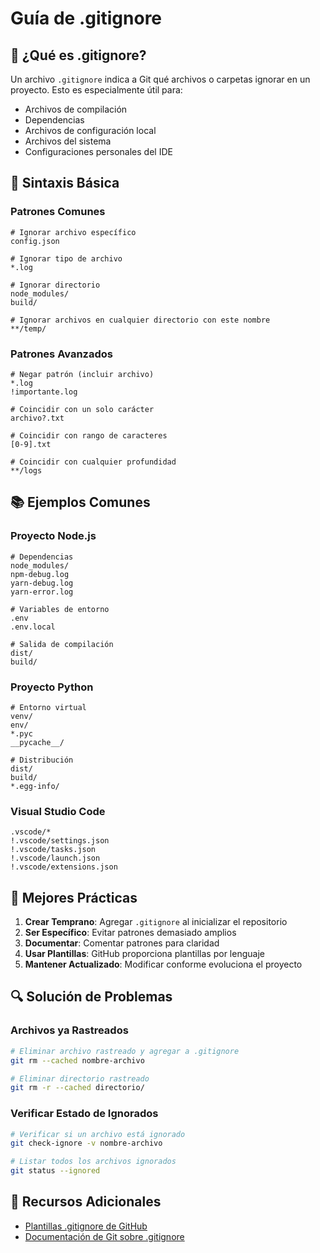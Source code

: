# Guía de .gitignore

## 📝 ¿Qué es .gitignore?

Un archivo `.gitignore` indica a Git qué archivos o carpetas ignorar en un proyecto. Esto es especialmente útil para:
- Archivos de compilación
- Dependencias
- Archivos de configuración local
- Archivos del sistema
- Configuraciones personales del IDE

## 🔧 Sintaxis Básica

### Patrones Comunes
```gitignore
# Ignorar archivo específico
config.json

# Ignorar tipo de archivo
*.log

# Ignorar directorio
node_modules/
build/

# Ignorar archivos en cualquier directorio con este nombre
**/temp/
```

### Patrones Avanzados
```gitignore
# Negar patrón (incluir archivo)
*.log
!importante.log

# Coincidir con un solo carácter
archivo?.txt

# Coincidir con rango de caracteres
[0-9].txt

# Coincidir con cualquier profundidad
**/logs
```

## 📚 Ejemplos Comunes

### Proyecto Node.js
```gitignore
# Dependencias
node_modules/
npm-debug.log
yarn-debug.log
yarn-error.log

# Variables de entorno
.env
.env.local

# Salida de compilación
dist/
build/
```

### Proyecto Python
```gitignore
# Entorno virtual
venv/
env/
*.pyc
__pycache__/

# Distribución
dist/
build/
*.egg-info/
```

### Visual Studio Code
```gitignore
.vscode/*
!.vscode/settings.json
!.vscode/tasks.json
!.vscode/launch.json
!.vscode/extensions.json
```

## 🚀 Mejores Prácticas

1. **Crear Temprano**: Agregar `.gitignore` al inicializar el repositorio
2. **Ser Específico**: Evitar patrones demasiado amplios
3. **Documentar**: Comentar patrones para claridad
4. **Usar Plantillas**: GitHub proporciona plantillas por lenguaje
5. **Mantener Actualizado**: Modificar conforme evoluciona el proyecto

## 🔍 Solución de Problemas

### Archivos ya Rastreados
```bash
# Eliminar archivo rastreado y agregar a .gitignore
git rm --cached nombre-archivo

# Eliminar directorio rastreado
git rm -r --cached directorio/
```

### Verificar Estado de Ignorados
```bash
# Verificar si un archivo está ignorado
git check-ignore -v nombre-archivo

# Listar todos los archivos ignorados
git status --ignored
```

## 📖 Recursos Adicionales
- [Plantillas .gitignore de GitHub](https://github.com/github/gitignore)
- [Documentación de Git sobre .gitignore](https://git-scm.com/docs/gitignore)